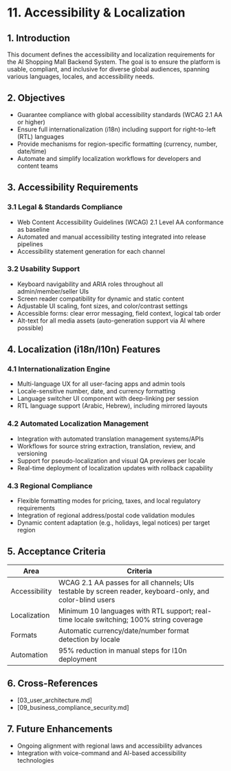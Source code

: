 # 11. Accessibility & Localization

## 1. Introduction

This document defines the accessibility and localization requirements for the AI Shopping Mall Backend System. The goal is to ensure the platform is usable, compliant, and inclusive for diverse global audiences, spanning various languages, locales, and accessibility needs.

## 2. Objectives
- Guarantee compliance with global accessibility standards (WCAG 2.1 AA or higher)
- Ensure full internationalization (i18n) including support for right-to-left (RTL) languages
- Provide mechanisms for region-specific formatting (currency, number, date/time)
- Automate and simplify localization workflows for developers and content teams

## 3. Accessibility Requirements
### 3.1 Legal & Standards Compliance
- Web Content Accessibility Guidelines (WCAG) 2.1 Level AA conformance as baseline
- Automated and manual accessibility testing integrated into release pipelines
- Accessibility statement generation for each channel

### 3.2 Usability Support
- Keyboard navigability and ARIA roles throughout all admin/member/seller UIs
- Screen reader compatibility for dynamic and static content
- Adjustable UI scaling, font sizes, and color/contrast settings
- Accessible forms: clear error messaging, field context, logical tab order
- Alt-text for all media assets (auto-generation support via AI where possible)

## 4. Localization (i18n/l10n) Features
### 4.1 Internationalization Engine
- Multi-language UX for all user-facing apps and admin tools
- Locale-sensitive number, date, and currency formatting
- Language switcher UI component with deep-linking per session
- RTL language support (Arabic, Hebrew), including mirrored layouts

### 4.2 Automated Localization Management
- Integration with automated translation management systems/APIs
- Workflows for source string extraction, translation, review, and versioning
- Support for pseudo-localization and visual QA previews per locale
- Real-time deployment of localization updates with rollback capability

### 4.3 Regional Compliance
- Flexible formatting modes for pricing, taxes, and local regulatory requirements
- Integration of regional address/postal code validation modules
- Dynamic content adaptation (e.g., holidays, legal notices) per target region

## 5. Acceptance Criteria
| Area | Criteria |
|------|---------|
| Accessibility | WCAG 2.1 AA passes for all channels; UIs testable by screen reader, keyboard-only, and color-blind users |
| Localization | Minimum 10 languages with RTL support; real-time locale switching; 100% string coverage |
| Formats | Automatic currency/date/number format detection by locale |
| Automation | 95% reduction in manual steps for l10n deployment |

## 6. Cross-References
- [03_user_architecture.md]
- [09_business_compliance_security.md]

## 7. Future Enhancements
- Ongoing alignment with regional laws and accessibility advances
- Integration with voice-command and AI-based accessibility technologies